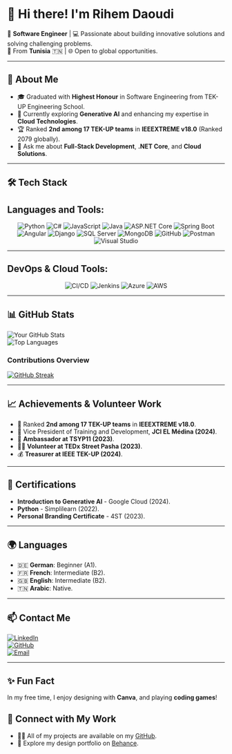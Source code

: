 # 👋 Hi there! I'm **Rihem Daoudi**

🚀 **Software Engineer** | 💻 Passionate about building innovative solutions and solving challenging problems.  
📍 From **Tunisia** 🇹🇳 | 🌐 Open to global opportunities.

---

## 🌟 **About Me**  
- 🎓 Graduated with **Highest Honour** in Software Engineering from TEK-UP Engineering School.  
- 🌱 Currently exploring **Generative AI** and enhancing my expertise in **Cloud Technologies**.  
- 🏆 Ranked **2nd among 17 TEK-UP teams** in **IEEEXTREME v18.0** (Ranked 2079 globally).  
- 💬 Ask me about **Full-Stack Development**, **.NET Core**, and **Cloud Solutions**.  

---

## 🛠️ **Tech Stack**  
## Languages and Tools:

<p align="center">
  <!-- Languages -->
  <img src="https://img.shields.io/badge/-Python-3776AB?logo=python&logoColor=white" alt="Python"/>
  <img src="https://img.shields.io/badge/-C%23-239120?logo=c-sharp&logoColor=white" alt="C#"/>
  <img src="https://img.shields.io/badge/-JavaScript-F7DF1E?logo=javascript&logoColor=black" alt="JavaScript"/>
  <img src="https://img.shields.io/badge/-Java-007396?logo=java&logoColor=white" alt="Java"/>
  
  <!-- Frameworks & Technologies -->
  <img src="https://img.shields.io/badge/-ASP.NET_Core-512BD4?logo=dotnet&logoColor=white" alt="ASP.NET Core"/>
  <img src="https://img.shields.io/badge/-Spring_Boot-6DB33F?logo=spring&logoColor=white" alt="Spring Boot"/>
  <img src="https://img.shields.io/badge/-Angular-DD0031?logo=angular&logoColor=white" alt="Angular"/>
  <img src="https://img.shields.io/badge/-Django-092E20?logo=django&logoColor=white" alt="Django"/>
  
  <!-- Databases -->
  <img src="https://img.shields.io/badge/-SQL_Server-CC2927?logo=microsoft-sql-server&logoColor=white" alt="SQL Server"/>
  <img src="https://img.shields.io/badge/-MongoDB-47A248?logo=mongodb&logoColor=white" alt="MongoDB"/>
  
  <!-- Tools -->
  <img src="https://img.shields.io/badge/-GitHub-181717?logo=github&logoColor=white" alt="GitHub"/>
  <img src="https://img.shields.io/badge/-Postman-FF6C37?logo=postman&logoColor=white" alt="Postman"/>
  <img src="https://img.shields.io/badge/-Visual_Studio-5C2D91?logo=visual-studio&logoColor=white" alt="Visual Studio"/>
</p>

---

## DevOps & Cloud Tools:

<p align="center">
  <!-- CI/CD -->
  <img src="https://img.shields.io/badge/-CI/CD-239120?logo=github-actions&logoColor=white" alt="CI/CD"/>
  <img src="https://img.shields.io/badge/-Jenkins-D24939?logo=jenkins&logoColor=white" alt="Jenkins"/>
  
  <!-- Cloud Platforms -->
  <img src="https://img.shields.io/badge/-Azure-0078D4?logo=microsoft-azure&logoColor=white" alt="Azure"/>
  <img src="https://img.shields.io/badge/-AWS-232F3E?logo=amazon-aws&logoColor=white" alt="AWS"/>
</p>



---
<!--
## 🔥 **Projects**  
### [Service Exchange Platform](https://github.com/rihemdaoudi/service-exchange-platform)  
- **Description**: A full-stack platform enabling users to exchange services seamlessly.  
- **Tech Stack**: Angular, Spring Boot.  

### [Expense Tracking Application](https://github.com/rihemdaoudi/expense-tracker)  
- **Description**: A web app to monitor spending and visualize expenses.  
- **Tech Stack**: ASP.NET Core MVC.  

### [Blog Site](https://github.com/rihemdaoudi/blog-site)  
- **Description**: A social media-style blog platform with user interaction features.  
- **Tech Stack**: Django.  
-->

## 📊 **GitHub Stats**  
![Your GitHub Stats](https://github-readme-stats.vercel.app/api?username=rihemdaoudi&show_icons=true&theme=radical)  
![Top Languages](https://github-readme-stats.vercel.app/api/top-langs/?username=rihemdaoudi&layout=compact&theme=radical)  

### **Contributions Overview**  
[![GitHub Streak](https://streak-stats.demolab.com/?user=rihemdaoudi)](https://git.io/streak-stats)

---

## 📈 **Achievements & Volunteer Work**  
- 🏅 Ranked **2nd among 17 TEK-UP teams** in **IEEEXTREME v18.0**.  
- 💼 Vice President of Training and Development, **JCI EL Médina (2024)**.  
- 🎤 **Ambassador at TSYP11 (2023)**.  
- 🙋‍♂️ **Volunteer at TEDx Street Pasha (2023)**.  
- 💰 **Treasurer at IEEE TEK-UP (2024)**.  

---

## 📜 **Certifications**  
- **Introduction to Generative AI** - Google Cloud (2024).  
- **Python** - Simplilearn (2022).  
- **Personal Branding Certificate** - 4ST (2023).  

---

## 🌍 **Languages**  
- 🇩🇪 **German**: Beginner (A1).  
- 🇫🇷 **French**: Intermediate (B2).  
- 🇬🇧 **English**: Intermediate (B2).  
- 🇹🇳 **Arabic**: Native.  

---

## 📫 **Contact Me**  
[![LinkedIn](https://img.shields.io/badge/-LinkedIn-blue?logo=linkedin)](https://linkedin.com/in/rihemdaoudi)  
[![GitHub](https://img.shields.io/badge/-GitHub-181717?logo=github&logoColor=white)](https://github.com/rihemdaoudi)  
[![Email](https://img.shields.io/badge/-Email-D14836?logo=gmail&logoColor=white)](mailto:daoudirihem3@gmail.com)  

---

## ✨ **Fun Fact**  
In my free time, I enjoy  designing with **Canva**, and playing **coding games**!

## 🔗 Connect with My Work  
- 👨‍💻 All of my projects are available on my [GitHub](https://github.com/rihemdaoudi).  
- 🎨 Explore my design portfolio on [Behance](https://www.behance.net/daoudirihemm).  



<!--
**rihemdaoudi/rihemdaoudi** is a ✨ _special_ ✨ repository because its `README.md` (this file) appears on your GitHub profile.

Here are some ideas to get you started:

- 🔭 I’m currently working on ...
- 🌱 I’m currently learning ...
- 👯 I’m looking to collaborate on ...
- 🤔 I’m looking for help with ...
- 💬 Ask me about ...
- 📫 How to reach me: ...
- 😄 Pronouns: ...
- ⚡ Fun fact: ...
-->

